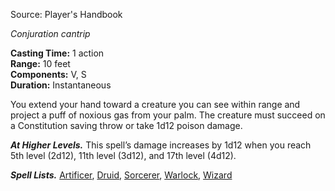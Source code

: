 Source: Player's Handbook

_Conjuration cantrip_

**Casting Time:** 1 action  
**Range:** 10 feet  
**Components:** V, S  
**Duration:** Instantaneous

You extend your hand toward a creature you can see within range and project a puff of noxious gas from your palm. The creature must succeed on a Constitution saving throw or take 1d12 poison damage.

**_At Higher Levels._** This spell’s damage increases by 1d12 when you reach 5th level (2d12), 11th level (3d12), and 17th level (4d12).

**_Spell Lists._** [Artificer](http://dnd5e.wikidot.com/spells:artificer), [Druid](http://dnd5e.wikidot.com/spells:druid), [Sorcerer](http://dnd5e.wikidot.com/spells:sorcerer), [Warlock](http://dnd5e.wikidot.com/spells:warlock), [Wizard](http://dnd5e.wikidot.com/spells:wizard)